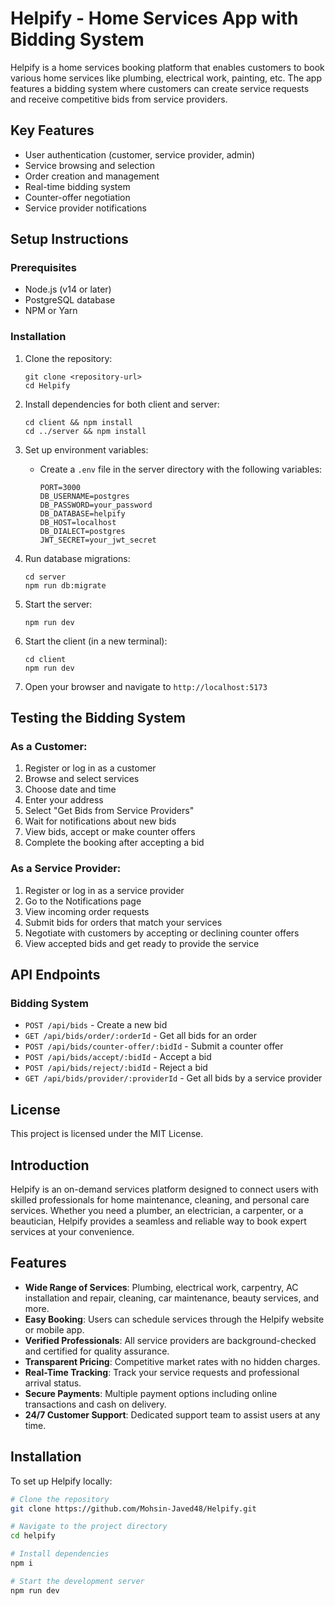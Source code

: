 # Helpify - Home Services App with Bidding System

Helpify is a home services booking platform that enables customers to book various home services like plumbing, electrical work, painting, etc. The app features a bidding system where customers can create service requests and receive competitive bids from service providers.

## Key Features

- User authentication (customer, service provider, admin)
- Service browsing and selection
- Order creation and management
- Real-time bidding system
- Counter-offer negotiation
- Service provider notifications

## Setup Instructions

### Prerequisites

- Node.js (v14 or later)
- PostgreSQL database
- NPM or Yarn

### Installation

1. Clone the repository:

   ```
   git clone <repository-url>
   cd Helpify
   ```

2. Install dependencies for both client and server:

   ```
   cd client && npm install
   cd ../server && npm install
   ```

3. Set up environment variables:

   - Create a `.env` file in the server directory with the following variables:
     ```
     PORT=3000
     DB_USERNAME=postgres
     DB_PASSWORD=your_password
     DB_DATABASE=helpify
     DB_HOST=localhost
     DB_DIALECT=postgres
     JWT_SECRET=your_jwt_secret
     ```

4. Run database migrations:

   ```
   cd server
   npm run db:migrate
   ```

5. Start the server:

   ```
   npm run dev
   ```

6. Start the client (in a new terminal):

   ```
   cd client
   npm run dev
   ```

7. Open your browser and navigate to `http://localhost:5173`

## Testing the Bidding System

### As a Customer:

1. Register or log in as a customer
2. Browse and select services
3. Choose date and time
4. Enter your address
5. Select "Get Bids from Service Providers"
6. Wait for notifications about new bids
7. View bids, accept or make counter offers
8. Complete the booking after accepting a bid

### As a Service Provider:

1. Register or log in as a service provider
2. Go to the Notifications page
3. View incoming order requests
4. Submit bids for orders that match your services
5. Negotiate with customers by accepting or declining counter offers
6. View accepted bids and get ready to provide the service

## API Endpoints

### Bidding System

- `POST /api/bids` - Create a new bid
- `GET /api/bids/order/:orderId` - Get all bids for an order
- `POST /api/bids/counter-offer/:bidId` - Submit a counter offer
- `POST /api/bids/accept/:bidId` - Accept a bid
- `POST /api/bids/reject/:bidId` - Reject a bid
- `GET /api/bids/provider/:providerId` - Get all bids by a service provider

## License

This project is licensed under the MIT License.

## Introduction

Helpify is an on-demand services platform designed to connect users with skilled professionals for home maintenance, cleaning, and personal care services. Whether you need a plumber, an electrician, a carpenter, or a beautician, Helpify provides a seamless and reliable way to book expert services at your convenience.

## Features

- **Wide Range of Services**: Plumbing, electrical work, carpentry, AC installation and repair, cleaning, car maintenance, beauty services, and more.
- **Easy Booking**: Users can schedule services through the Helpify website or mobile app.
- **Verified Professionals**: All service providers are background-checked and certified for quality assurance.
- **Transparent Pricing**: Competitive market rates with no hidden charges.
- **Real-Time Tracking**: Track your service requests and professional arrival status.
- **Secure Payments**: Multiple payment options including online transactions and cash on delivery.
- **24/7 Customer Support**: Dedicated support team to assist users at any time.

## Installation

To set up Helpify locally:

```sh
# Clone the repository
git clone https://github.com/Mohsin-Javed48/Helpify.git

# Navigate to the project directory
cd helpify

# Install dependencies
npm i

# Start the development server
npm run dev
```
